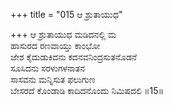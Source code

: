 +++
title = "015 ಆ ಶ್ರುತಾಯುಧ"

+++
ಆ ಶ್ರುತಾಯುಧ ಮಡಿದನಲ್ಲಿ ಮ  
ಹಾಸುರದ ರಣವಾಯ್ತು ಕಾಂಭೋ  
ಜೇಶ ಕೈದುಡುಕಿದನು ಕದನವನಿಂದ್ರಸುತನೊಡನೆ  
ಸೂಸಿದನು ಸರಳುಗಳನಾತನ  
ಸಾಸವನು ಮನ್ನಿಸುತ ಫಲುಗುಣ  
ಬೇಸರದೆ ಕೊಂಡಾಡಿ ಕಾದಿದನೊಂದು ನಿಮಿಷದಲಿ    ॥15॥